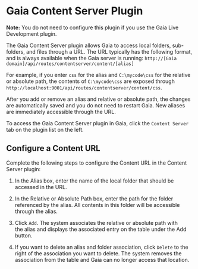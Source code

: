 # Gaia Content Server Plugin

**Note:** You do not need to configure this plugin if you use the Gaia Live Development plugin.

The Gaia Content Server plugin allows Gaia to access local folders,
sub-folders, and files through a URL. The URL typically has the following
format, and is always available when the Gaia server is running:
`http://[Gaia domain]/api/routes/contentserver/content/[alias]`

For example, if you enter `css` for the alias and `C:\mycode\css`
for the relative or absolute path, the contents of `C:\mycode\css`
are exposed through `http://localhost:9001/api/routes/contentserver/content/css`.

After you add or remove an alias and relative or absolute path, the changes are automatically saved and you do not need to restart Gaia. 
New aliases are immediately accessible through the URL. 

To access the Gaia Content Server plugin in Gaia, click the `Content Server` tab on the plugin list on the left.

## Configure a Content URL

Complete the following steps to configure the Content URL in the Content
Server plugin:

1.  In the Alias box, enter the name of the local folder that should be
    accessed in the URL.

2.  In the Relative or Absolute Path box, enter the path for the folder
    referenced by the alias. All contents in this folder will be
    accessible through the alias.

3.  Click `Add`. The system associates the relative or absolute
    path with the alias and displays the associated entry on the table
    under the Add button.

4.  If you want to delete an alias and folder association, click
    `Delete` to the right of the association you want to delete. The
    system removes the association from the table and Gaia can no longer
    access that location.
